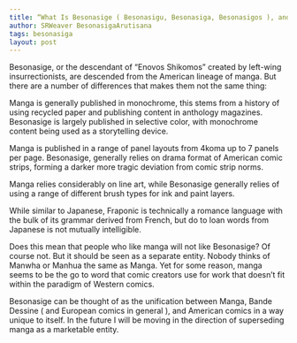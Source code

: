 ```yaml
---
title: “What Is Besonasige ( Besonasigu, Besonasiga, Besonasigos ), and how does it differ from manga?
author: SRWeaver BesonasigaArutisana
tags: besonasiga
layout: post
---
```

Besonasige, or the descendant of “Enovos Shikomos” created by left-wing insurrectionists, are descended from the American lineage of manga. But there are a number of differences that makes them not the same thing:

Manga is generally published in monochrome, this stems from a history of using recycled paper and publishing content in anthology magazines. Besonasige is largely published in selective color, with monochrome content being used as a storytelling device.

Manga is published in a range of panel layouts from 4koma up to 7 panels per page. Besonasige, generally relies on drama format of American comic strips, forming a darker more tragic deviation from comic strip norms.

Manga relies considerably on line art, while Besonasige generally relies of using a range of different brush types for ink and paint layers.

While similar to Japanese, Fraponic is technically a romance language with the bulk of its grammar derived from French, but do to loan words from Japanese is not mutually intelligible.

Does this mean that people who like manga will not like Besonasige? Of course not. But it should be seen as a separate entity. Nobody thinks of Manwha or Manhua the same as Manga. Yet for some reason, manga seems to be the go to word that comic creators use for work that doesn’t fit within the paradigm of Western comics.

Besonasige can be thought of as the unification between Manga, Bande Dessine ( and European comics in general ), and American comics in a way unique to itself. In the future I will be moving in the direction of superseding manga as a marketable entity.

